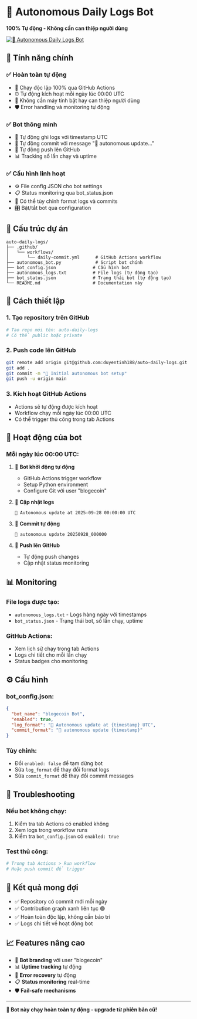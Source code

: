 # 🤖 Autonomous Daily Logs Bot

**100% Tự động - Không cần can thiệp người dùng**

[![🤖 Autonomous Daily Logs Bot](https://github.com/duyentinh188/daily-logs/actions/workflows/daily-commit.yml/badge.svg)](https://github.com/duyentinh188/daily-logs/actions/workflows/daily-commit.yml)

## 🎯 Tính năng chính

### ✅ **Hoàn toàn tự động**
- 🤖 Chạy độc lập 100% qua GitHub Actions
- ⏰ Tự động kích hoạt mỗi ngày lúc 00:00 UTC
- 🔄 Không cần máy tính bật hay can thiệp người dùng
- 🛡️ Error handling và monitoring tự động

### ✅ **Bot thông minh**
- 📝 Tự động ghi logs với timestamp UTC
- 💾 Tự động commit với message "🤖 autonomous update..."
- 🚀 Tự động push lên GitHub
- 📊 Tracking số lần chạy và uptime

### ✅ **Cấu hình linh hoạt**
- ⚙️ File config JSON cho bot settings
- 📋 Status monitoring qua bot_status.json
- 🔧 Có thể tùy chỉnh format logs và commits
- 🎛️ Bật/tắt bot qua configuration

## 📁 Cấu trúc dự án

```
auto-daily-logs/
├── .github/
│   └── workflows/
│       └── daily-commit.yml      # GitHub Actions workflow
├── autonomous_bot.py             # Script bot chính
├── bot_config.json              # Cấu hình bot
├── autonomous_logs.txt          # File logs (tự động tạo)
├── bot_status.json              # Trạng thái bot (tự động tạo)
└── README.md                    # Documentation này
```

## 🚀 Cách thiết lập

### 1. Tạo repository trên GitHub
```bash
# Tạo repo mới tên: auto-daily-logs
# Có thể public hoặc private
```

### 2. Push code lên GitHub
```bash
git remote add origin git@github.com:duyentinh188/auto-daily-logs.git
git add .
git commit -m "🤖 Initial autonomous bot setup"
git push -u origin main
```

### 3. Kích hoạt GitHub Actions
- Actions sẽ tự động được kích hoạt
- Workflow chạy mỗi ngày lúc 00:00 UTC
- Có thể trigger thủ công trong tab Actions

## 🤖 Hoạt động của bot

### **Mỗi ngày lúc 00:00 UTC:**

1. 🤖 **Bot khởi động tự động**
   - GitHub Actions trigger workflow
   - Setup Python environment
   - Configure Git với user "blogecoin"

2. 📝 **Cập nhật logs**
   ```
   🤖 Autonomous update at 2025-09-28 00:00:00 UTC
   ```

3. 💾 **Commit tự động**
   ```
   🤖 autonomous update 20250928_000000
   ```

4. 🚀 **Push lên GitHub**
   - Tự động push changes
   - Cập nhật status monitoring

## 📊 Monitoring

### **File logs được tạo:**

- `autonomous_logs.txt` - Logs hàng ngày với timestamps
- `bot_status.json` - Trạng thái bot, số lần chạy, uptime

### **GitHub Actions:**
- Xem lịch sử chạy trong tab Actions
- Logs chi tiết cho mỗi lần chạy
- Status badges cho monitoring

## ⚙️ Cấu hình

### **bot_config.json:**
```json
{
  "bot_name": "blogecoin Bot",
  "enabled": true,
  "log_format": "🤖 Autonomous update at {timestamp} UTC",
  "commit_format": "🤖 autonomous update {timestamp}"
}
```

### **Tùy chỉnh:**
- Đổi `enabled: false` để tạm dừng bot
- Sửa `log_format` để thay đổi format logs
- Sửa `commit_format` để thay đổi commit messages

## 🔧 Troubleshooting

### **Nếu bot không chạy:**
1. Kiểm tra tab Actions có enabled không
2. Xem logs trong workflow runs
3. Kiểm tra `bot_config.json` có `enabled: true`

### **Test thủ công:**
```bash
# Trong tab Actions > Run workflow
# Hoặc push commit để trigger
```

## 🎯 Kết quả mong đợi

- ✅ Repository có commit mới mỗi ngày
- ✅ Contribution graph xanh liên tục 🟢
- ✅ Hoàn toàn độc lập, không cần bảo trì
- ✅ Logs chi tiết về hoạt động bot

## 📈 Features nâng cao

- 🤖 **Bot branding** với user "blogecoin"
- 📊 **Uptime tracking** tự động
- 🔄 **Error recovery** tự động
- 📋 **Status monitoring** real-time
- 🛡️ **Fail-safe mechanisms**

---

**🤖 Bot này chạy hoàn toàn tự động - upgrade từ phiên bản cũ!**
